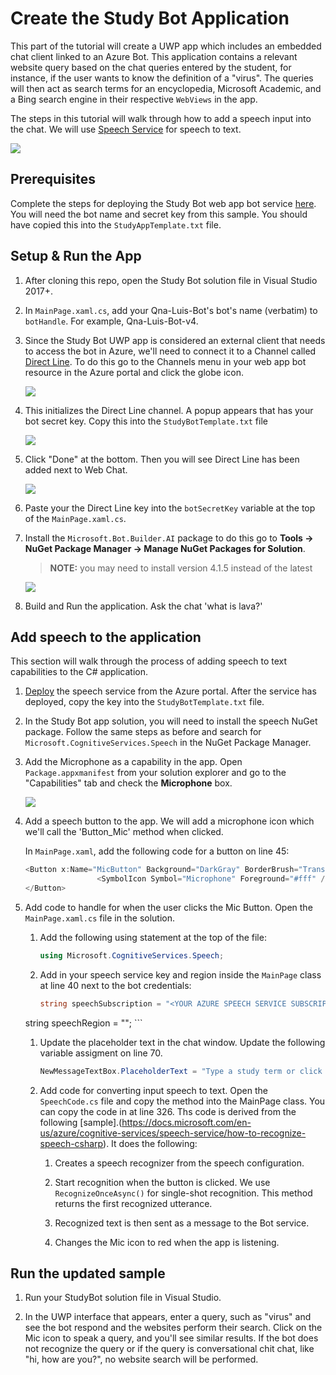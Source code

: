 # Create the Study Bot Application

This part of the tutorial will create a UWP app which includes an embedded chat client linked to an Azure Bot. This application contains a relevant website query based on the chat queries entered by the student, for instance, if the user wants to know the definition of a "virus". The queries will then act as search terms for an encyclopedia, Microsoft Academic, and a Bing search engine in their respective `WebViews` in the app.

The steps in this tutorial will walk through how to add a speech input into the chat. We will use [Speech Service](https://docs.microsoft.com/en-us/azure/cognitive-services/speech-service/) for speech to text.

<img src="../../Assets/study-bot-interface.PNG">

## Prerequisites

Complete the steps for deploying the Study Bot web app bot service [here](../Qna-Luis-Bot-v4/README.md). You will need the bot name and secret key from this sample. You should have copied this into the `StudyAppTemplate.txt` file.

## Setup & Run the App
1. After cloning this repo, open the Study Bot solution file in Visual Studio 2017+.

1. In `MainPage.xaml.cs`, add your Qna-Luis-Bot's bot's name (verbatim) to `botHandle`. For example, Qna-Luis-Bot-v4. 

1. Since the Study Bot UWP app is considered an external client that needs to access the bot in Azure, we'll need to connect it to a Channel called [Direct Line](https://docs.microsoft.com/en-us/azure/bot-service/bot-service-channel-connect-directline?view=azure-bot-service-3.0). To do this go to the Channels menu in your web app bot resource in the Azure portal and click the globe icon.

    <img src="../../Assets/enable-directline.png">

1. This initializes the Direct Line channel. A popup appears that has your bot secret key. Copy this into the `StudyBotTemplate.txt` file

    <img src="../../Assets/bot-secret-key.png">

1. Click "Done" at the bottom. Then you will see Direct Line has been added next to Web Chat.

    <img src="../../Assets/directline-done.png">

1.  Paste your the Direct Line key into the `botSecretKey` variable at the top of the `MainPage.xaml.cs`. 

1. Install the `Microsoft.Bot.Builder.AI` package to do this go to **Tools -> NuGet Package Manager -> Manage NuGet Packages for Solution**. 

    >**NOTE:** you may need to install version 4.1.5 instead of the latest

    <img src="../../Assets/NugetPackageManager.JPG">

1. Build and Run the application. Ask the chat 'what is lava?'

## Add speech to the application

This section will walk through the process of adding speech to text capabilities to the C# application. 

1. [Deploy](https://ms.portal.azure.com/#create/Microsoft.CognitiveServicesSpeechServices) the speech service from the Azure portal. After the service has deployed, copy the key into the `StudyBotTemplate.txt` file. 


1. In the Study Bot app solution, you will need to install the speech NuGet package. Follow the same steps as before and search for `Microsoft.CognitiveServices.Speech` in the NuGet Package Manager.

1. Add the Microphone as a capability in the app. Open `Package.appxmanifest` from your solution explorer and go to the "Capabilities" tab and check the **Microphone** box.

    <img src="../../Assets/Capability-microphone.PNG">


1. Add a speech button to the app. We will add a microphone icon which we'll call the 'Button_Mic' method when clicked. 

    In `MainPage.xaml`, add the following code for a button on line 45:

    ```cs
    <Button x:Name="MicButton" Background="DarkGray" BorderBrush="Transparent" BorderThickness="5" Margin="5, 5, 5, 5" Grid.Row="3" HorizontalAlignment="Right" Click="Button_Mic">
                    <SymbolIcon Symbol="Microphone" Foreground="#fff" />
    </Button>
    ```

1. Add code to handle for when the user clicks the Mic Button. Open the `MainPage.xaml.cs` file in the solution.

    1. Add the following using statement at the top of the file:

        ```cs
        using Microsoft.CognitiveServices.Speech;
        ```

    1. Add in your speech service key and region inside the `MainPage` class at line 40 next to the bot credentials:

        ```cs
        string speechSubscription = "<YOUR AZURE SPEECH SERVICE SUBSCRIPTION KEY>";
	string speechRegion = "<YOUR REGION>";
        ```

    1. Update the placeholder text in the chat window. Update the following variable assigment on line 70. 

        ```cs
        NewMessageTextBox.PlaceholderText = "Type a study term or click the mic button to speak.";
        ```

    1. Add code for converting input speech to text. Open the `SpeechCode.cs` file and copy the method into the MainPage class. You can copy the code in at line 326. Ths code is derived from the following [sample].(https://docs.microsoft.com/en-us/azure/cognitive-services/speech-service/how-to-recognize-speech-csharp). It does the following:

        1. Creates a speech recognizer from the speech configuration. 

        1. Start recognition when the button is clicked. We use `RecognizeOnceAsync()` for single-shot recognition. This method returns the first recognized utterance. 

        1. Recognized text is then sent as a message to the Bot service. 

        1. Changes the Mic icon to red when the app is listening.
    
## Run the updated sample

1. Run your StudyBot solution file in Visual Studio.

1. In the UWP interface that appears, enter a query, such as "virus" and see the bot respond and the websites perform their search. Click on the Mic icon to speak a query, and you'll see similar results. If the bot does not recognize the query or if the query is conversational chit chat, like "hi, how are you?", no website search will be performed.
